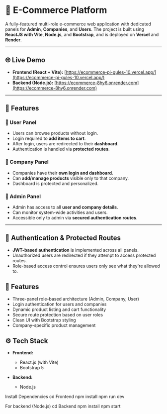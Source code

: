 # 🛒 E-Commerce Platform

A fully-featured multi-role e-commerce web application with dedicated panels for **Admin**, **Companies**, and **Users**. The project is built using **ReactJS with Vite**, **Node.js**, and **Bootstrap**, and is deployed on **Vercel** and **Render**.

---

## 🌐 Live Demo

- **Frontend (React + Vite):** [https://ecommerce-pi-gules-10.vercel.app/](https://ecommerce-pi-gules-10.vercel.app/)
- **Backend (Node.js):** [https://ecommerce-8hy6.onrender.com](https://ecommerce-8hy6.onrender.com)

---

## 🧩 Features

### 👤 User Panel
- Users can browse products without login.
- Login required to **add items to cart**.
- After login, users are redirected to their **dashboard**.
- Authentication is handled via **protected routes**.

### 🏢 Company Panel
- Companies have their **own login and dashboard**.
- Can **add/manage products** visible only to that company.
- Dashboard is protected and personalized.

### 🔐 Admin Panel
- Admin has access to all **user and company details**.
- Can monitor system-wide activities and users.
- Accessible only to admin via **secured authentication routes**.

---

## 🔐 Authentication & Protected Routes

- **JWT-based authentication** is implemented across all panels.
- Unauthorized users are redirected if they attempt to access protected routes.
- Role-based access control ensures users only see what they're allowed to.

## 🚀 Features

- Three-panel role-based architecture (Admin, Company, User)
- Login authentication for users and companies
- Dynamic product listing and cart functionality
- Secure route protection based on user roles
- Clean UI with Bootstrap styling
- Company-specific product management

## ⚙️ Tech Stack

- **Frontend:**
  - React.js (with Vite)
  - Bootstrap 5

- **Backend:**
  - Node.js

Install Dependencies
cd Frontend
npm install
npm run dev

For backend (Node.js)
cd Backend
npm install
npm start
